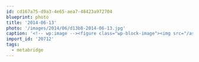 ```yaml
---
id: cd167a75-d9a3-4e65-aea7-48423a972704
blueprint: photo
title: '2014-06-13'
photo: '/images/2014/06/d13b8-2014-06-13.jpg'
caption: '<!-- wp:image --><figure class="wp-block-image"><img src="/assets/images/2014/06/d13b8-2014-06-13.jpg" /></figure><!-- /wp:image --><!-- wp:paragraph --><p>Our CTO telling the Change Heroes story at the #metabridge pitch competition</p><!-- /wp:paragraph -->'
import_id: '20712'
tags:
  - metabridge
---
```

